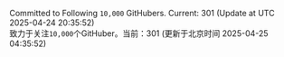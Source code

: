 Committed to Following `10,000` GitHubers. Current: <!-- FOLLOWING_COUNT -->301<!-- FOLLOWING_COUNT --> (Update at UTC <!-- LAST_UPDATED -->2025-04-24 20:35:52<!-- LAST_UPDATED -->)<br>
致力于关注`10,000`个GitHuber。当前：<!-- FOLLOWING_COUNT -->301<!-- FOLLOWING_COUNT --> (更新于北京时间 <!-- LAST_UPDATED_CST -->2025-04-25 04:35:52<!-- LAST_UPDATED_CST -->)
